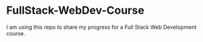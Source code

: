 # FullStack-WebDev-Course
I am using this repo to share my progress for a Full Stack Web Development course.
